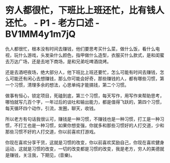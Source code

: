 # 穷人都很忙，下班比上班还忙，比有钱人还忙。 - P1 - 老方口述 - BV1MM4y1m7jQ

仇人都很忙，根本没有时间去赚钱，他们要思考买什么菜，做什么饭，看什么电视，玩什么游戏，头发染什么颜色，指甲做什么造型，衣服买什么款式，是和闺蜜去万达广场，还是去地下商场，是和兄弟吃啤酒烧烤。

还是去酒吧夜场，绝大部分人，他下班比上班还要忙，怎么可能有时间去赚钱，怎么可能还有闲心去想赚钱，那么你可能会好奇，那些赚钱的人，都有哪些习惯，第一个习惯，清理多余的想法，心思单纯才能搞钱，第二个习惯。

做事有恒心，锁定项目，死磕到底，第三个习惯，每天写作，用写作来帮助思考，哪怕就写几百个字，一年过后的谈吐和输出能力，都是值得飞跃的，第四个习惯，每天循环四个动作，引流，发圈，聊天，收钱。

所以老方有句话我很认可，赚钱是一种习惯，不赚钱也是一种习惯，打工是一种习惯，不打工也是一种习惯，如果你想变强，你就多和那些习惯好的人打交道，少和那些习惯不好的人打交道，你以前喜欢打游戏。

你现在喜欢分享干货，这就是习惯的改变，你以前喜欢奖励自己，你现在喜欢健身运动，这就是习惯的改变，一切的改变都是习惯的改变，我是老方，穷人的美德就是赚钱，关注我，下期见，(音樂)。

